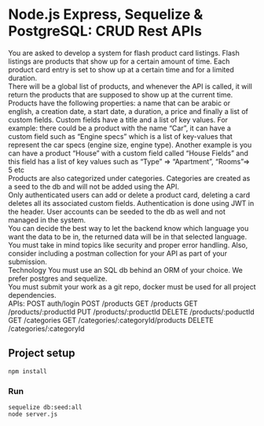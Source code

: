 # Node.js Express, Sequelize & PostgreSQL: CRUD Rest APIs

You are asked to develop a system for flash product card listings. Flash
listings are products that show up for a certain amount of time. Each
product card entry is set to show up at a certain time and for a limited
duration.
<br />
There will be a global list of products, and whenever the API is called, it will
return the products that are supposed to show up at the current time.
<br />
Products have the following properties: a name that can be arabic or
english, a creation date, a start date, a duration, a price and finally a list of
custom fields. Custom fields have a title and a list of key values. For
example: there could be a product with the name “Car”, it can have a
custom field such as “Engine specs” which is a list of key-values that
represent the car specs (engine size, engine type). Another example is you
can have a product “House” with a custom field called “House Fields” and
this field has a list of key values such as “Type” => “Apartment”, “Rooms”=> 5
etc
<br />
Products are also categorized under categories. Categories are created as
a seed to the db and will not be added using the API.
<br />
Only authenticated users can add or delete a product card, deleting a
card deletes all its associated custom fields. Authentication is done using
JWT in the header. User accounts can be seeded to the db as well and not
managed in the system.
<br />
You can decide the best way to let the backend know which language you
want the data to be in, the returned data will be in that selected language.
You must take in mind topics like security and proper error handling. Also,
consider including a postman collection for your API as part of your
submission.
<br />
Technology
You must use an SQL db behind an ORM of your choice. We prefer
postgres and sequelize.
<br />
You must submit your work as a git repo, docker must be used for all
project dependencies.
<br />
APIs:
POST auth/login
POST /products
GET /products
GET /products/:productId
PUT /products/:productId
DELETE /products/:poductId
GET /categories
GET /categories/:categoryId/products
DELETE /categories/:categoryId

## Project setup
```
npm install
```

### Run
```
sequelize db:seed:all
node server.js
```
